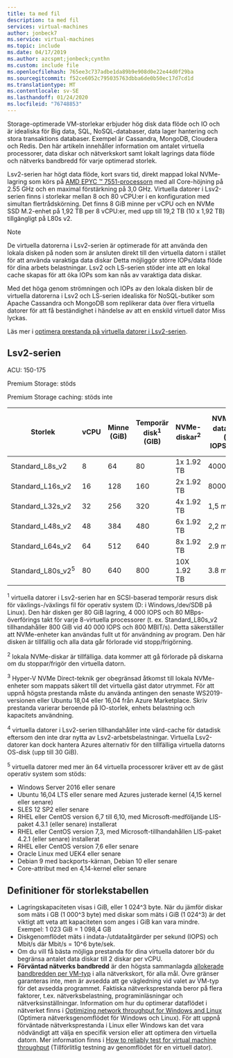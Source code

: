 ```yaml
---
title: ta med fil
description: ta med fil
services: virtual-machines
author: jonbeck7
ms.service: virtual-machines
ms.topic: include
ms.date: 04/17/2019
ms.author: azcspmt;jonbeck;cynthn
ms.custom: include file
ms.openlocfilehash: 765ee3c737adbe1da89b9e908d0e22e44d0f29ba
ms.sourcegitcommit: f52ce6052c795035763dbba6de0b50ec17d7cd1d
ms.translationtype: MT
ms.contentlocale: sv-SE
ms.lasthandoff: 01/24/2020
ms.locfileid: "76748853"
---
```

Storage-optimerade VM-storlekar erbjuder hög disk data flöde och IO och är idealiska för Big data, SQL, NoSQL-databaser, data lager hantering och stora transaktions databaser.  Exempel är Cassandra, MongoDB, Cloudera och Redis. Den här artikeln innehåller information om antalet virtuella processorer, data diskar och nätverkskort samt lokalt lagrings data flöde och nätverks bandbredd för varje optimerad storlek.

Lsv2-serien har högt data flöde, kort svars tid, direkt mappad lokal NVMe-lagring som körs på [AMD EPYC &trade; 7551-processorn](https://www.amd.com/en/products/epyc-7000-series) med all Core-höjning på 2.55 GHz och en maximal förstärkning på 3,0 GHz. Virtuella datorer i Lsv2-serien finns i storlekar mellan 8 och 80 vCPU:er i en konfiguration med simultan flertrådskörning.  Det finns 8 GiB minne per vCPU och en NVMe SSD M.2-enhet på 1,92 TB per 8 vCPU:er, med upp till 19,2 TB (10 x 1,92 TB) tillgängligt på L80s v2.

> [!NOTE]
> De virtuella datorerna i Lsv2-serien är optimerade för att använda den lokala disken på noden som är ansluten direkt till den virtuella datorn i stället för att använda varaktiga data diskar Detta möjliggör större IOPs/data flöde för dina arbets belastningar. Lsv2 och LS-serien stöder inte att en lokal cache skapas för att öka IOPs som kan nås av varaktiga data diskar.
>
> Med det höga genom strömningen och IOPs av den lokala disken blir de virtuella datorerna i Lsv2 och LS-serien idealiska för NoSQL-butiker som Apache Cassandra och MongoDB som replikerar data över flera virtuella datorer för att få beständighet i händelse av att en enskild virtuell dator Miss lyckas.
>
> Läs mer i [optimera prestanda på virtuella datorer i Lsv2-serien](../articles/virtual-machines/linux/storage-performance.md).  


## <a name="lsv2-series"></a>Lsv2-serien

ACU: 150-175

Premium Storage: stöds

Premium Storage caching: stöds inte

| Storlek          | vCPU | Minne (GiB) | Temporär disk<sup>1</sup> (GIB) | NVMe-diskar<sup>2</sup> | NVMe-disk data flöde<sup>3</sup> (läsa IOPS/Mbit/s) | Högsta data flöde för ej cachelagrade data diskar (IOPs/Mbit/s)<sup>4</sup> | Maximalt antal data diskar | Högsta antal nätverkskort/förväntad nätverks bandbredd (Mbit/s) |
|---------------|-----------|-------------|--------------------------|----------------|---------------------------------------------------|-------------------------------------------|------------------------------|------------------------------| 
| Standard_L8s_v2   |  8 |  64 |  80 |  1x 1.92 TB  | 400000/2000  | 8000/160   | 16 | 2 / 3200  |
| Standard_L16s_v2  | 16 | 128 | 160 |  2x 1.92 TB  | 800000/4000  | 16000/320  | 32 | 4 / 6400  |
| Standard_L32s_v2  | 32 | 256 | 320 |  4x 1.92 TB  | 1,5 m/8000    | 32000/640  | 32 | 8 / 12800 |
| Standard_L48s_v2  | 48 | 384 | 480 |  6x 1.92 TB  | 2,2 m/14000   | 48000/960  | 32 | 8/16000 + |
| Standard_L64s_v2  | 64 | 512 | 640 |  8x 1.92 TB  | 2.9 m/16000   | 64000/1280 | 32 | 8/16000 + |
| Standard_L80s_v2<sup>5</sup> | 80 | 640 | 800 | 10X 1.92 TB   | 3.8 m/20000   | 80000/1400 | 32 | 8/16000 + |

<sup>1</sup> virtuella datorer i Lsv2-serien har en SCSI-baserad temporär resurs disk för växlings-/växlings fil för operativ system (D: i Windows,/dev/SDB på Linux). Den här disken ger 80 GiB lagring, 4 000 IOPS och 80 MBps-överförings takt för varje 8-virtuella processorer (t. ex. Standard_L80s_v2 tillhandahåller 800 GiB vid 40 000 IOPS och 800 MBIT/s). Detta säkerställer att NVMe-enheter kan användas fullt ut för användning av program. Den här disken är tillfällig och alla data går förlorade vid stopp/frigörning.

<sup>2</sup> lokala NVMe-diskar är tillfälliga. data kommer att gå förlorade på diskarna om du stoppar/frigör den virtuella datorn.

<sup>3</sup> Hyper-V NVMe Direct-teknik ger obegränsad åtkomst till lokala NVMe-enheter som mappats säkert till det virtuella gäst dator utrymmet.  För att uppnå högsta prestanda måste du använda antingen den senaste WS2019-versionen eller Ubuntu 18,04 eller 16,04 från Azure Marketplace.  Skriv prestanda varierar beroende på IO-storlek, enhets belastning och kapacitets användning.

<sup>4</sup> virtuella datorer i Lsv2-serien tillhandahåller inte värd-cache för datadisk eftersom den inte drar nytta av Lsv2-arbetsbelastningar.  Virtuella Lsv2-datorer kan dock hantera Azures alternativ för den tillfälliga virtuella datorns OS-disk (upp till 30 GiB).

<sup>5</sup> virtuella datorer med mer än 64 virtuella processorer kräver ett av de gäst operativ system som stöds:
- Windows Server 2016 eller senare
- Ubuntu 16,04 LTS eller senare med Azures justerade kernel (4,15 kernel eller senare)
- SLES 12 SP2 eller senare
- RHEL eller CentOS version 6,7 till 6,10, med Microsoft-medföljande LIS-paket 4.3.1 (eller senare) installerat
- RHEL eller CentOS version 7,3, med Microsoft-tillhandahållen LIS-paket 4.2.1 (eller senare) installerat
- RHEL eller CentOS version 7,6 eller senare
- Oracle Linux med UEK4 eller senare
- Debian 9 med backports-kärnan, Debian 10 eller senare
- Core-attribut med en 4,14-kernel eller senare


## <a name="size-table-definitions"></a>Definitioner för storlekstabellen

- Lagringskapaciteten visas i GiB, eller 1 024^3 byte. När du jämför diskar som mäts i GB (1 000^3 byte) med diskar som mäts i GiB (1 024^3) är det viktigt att veta att kapaciteten som anges i GiB kan vara mindre. Exempel: 1 023 GiB = 1 098,4 GB
- Diskgenomflödet mäts i indata-/utdataåtgärder per sekund (IOPS) och Mbit/s där Mbit/s = 10^6 byte/sek.
- Om du vill få bästa möjliga prestanda för dina virtuella datorer bör du begränsa antalet data diskar till 2 diskar per vCPU.
- **Förväntad nätverks bandbredd** är den högsta sammanlagda [allokerade bandbredden per VM-typ](../articles/virtual-network/virtual-machine-network-throughput.md) i alla nätverkskort, för alla mål. Övre gränser garanteras inte, men är avsedda att ge vägledning vid valet av VM-typ för det avsedda programmet. Faktiska nätverksprestanda beror på flera faktorer, t.ex. nätverksbelastning, programinläsningar och nätverksinställningar. Information om hur du optimerar dataflödet i nätverket finns i [Optimizing network throughput for Windows and Linux](../articles/virtual-network/virtual-network-optimize-network-bandwidth.md) (Optimera nätverksgenomflödet för Windows och Linux). För att uppnå förväntade nätverksprestanda i Linux eller Windows kan det vara nödvändigt att välja en specifik version eller att optimera den virtuella datorn. Mer information finns i [How to reliably test for virtual machine throughput](../articles/virtual-network/virtual-network-bandwidth-testing.md) (Tillförlitlig testning av genomflödet för en virtuell dator).
